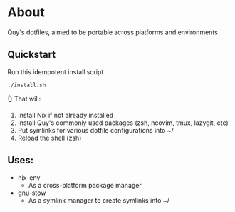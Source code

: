 # About

Quy's dotfiles, aimed to be portable across platforms and environments

## Quickstart

Run this idempotent install script
```
./install.sh
```
👆 That will:
1. Install Nix if not already installed
2. Install Quy's commonly used packages (zsh, neovim, tmux, lazygit, etc)
3. Put symlinks for various dotfile configurations into  ~/
4. Reload the shell (zsh)

## Uses:
* nix-env 
  * As a cross-platform package manager
* gnu-stow
  * As a symlink manager to create symlinks into ~/
